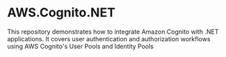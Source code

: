 # AWS.Cognito.NET
This repository demonstrates how to integrate Amazon Cognito with .NET applications. It covers user authentication and authorization workflows using AWS Cognito's User Pools and Identity Pools
